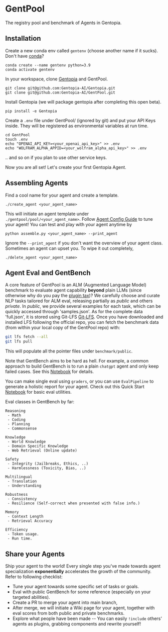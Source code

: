 # GentPool
The registry pool and benchmark of Agents in Gentopia.

## Installation
Create a new conda env called `gentenv` (choose another name if it sucks). Don't have [conda](https://www.anaconda.com/)? 
```
conda create --name gentenv python=3.9
conda activate gentenv
```
In your workspace, clone [Gentopia](https://github.com/Gentopia-AI/Gentopia) and GentPool.
```
git clone git@github.com:Gentopia-AI/Gentopia.git
git clone git@github.com:Gentopia-AI/GentPool.git
```
Install Gentopia (we will package gentopia after completing this open beta).
```
pip install -e Gentopia
```
Create a `.env` file under GentPool/ (ignored by git) and put your API Keys inside. They will be registered as environmental variables at run time.
```
cd GentPool
touch .env
echo "OPENAI_API_KEY=<your_openai_api_key>" >> .env
echo "WOLFRAM_ALPHA_APPID=<your_wolfram_alpha_api_key>" >> .env
```
.. and so on if you plan to use other service keys. 

Now you are all set! Let's create your first Gentopia Agent.
## Assembling Agents
Find a cool name for your agent and create a template.
```
./create_agent <your_agent_name> 
```
This will initiate an agent template under `./gentpool/pool/<your_agent_name>`. Follow [Agent Config Guide]() to tune your agent!  You can test and play with your agent anytime by 
```
python assemble.py <your_agent_name> --print_agent
```
Ignore the `--print_agent` if you don't want the overview of your agent class. \
Sometimes an agent can upset you. To wipe it out completely,
```
./delete_agent <your_agent_name> 
```

## Agent  Eval and GentBench
A core feature of GentPool is an ALM (Augmented Language Model) benchmark to evaluate agent capability **beyond** plain LLMs (since otherwise why do you pay the [plugin tax]())? We carefully choose and curate NLP tasks tailored for ALM eval, releasing partially as *public* and others *private*. In *public*, we provide several examples for each task, which can be quickly accessed through 'samples.json'. As for the complete data 'full.json', it is stored using Git-LFS [Git-LFS](https://git-lfs.com/). Once you have downloaded and installed LFS following the official repo, you can fetch the benchmark data (from within your local copy of the GentPool repo) with:

```sh
git lfs fetch --all
git lfs pull
```

This will populate all the pointer files under `benchmark/public`.

Note that GentBench aims to be hard as hell. For example, a common approach to build GentBench is to run a plain `chatgpt` agent and only keep failed cases. See this [Notebook]() for details.

You can make single eval using `graders`, or you can use `EvalPipeline` to generate a holistic report for your agent. Check out this Quick Start [Notebook](https://github.com/Gentopia-AI/GentPool/blob/main/notebooks/gentpool_eval_quickstart.ipynb) for basic eval utilities.

Eval classes in GentBench by far:
```
Reasoning
 - Math 
 - Coding
 - Planning
 - Commonsense

Knowledge
 - World Knowledge 
 - Domain Specific Knowledge 
 - Web Retrieval (Online update)

Safety
 - Integrity (Jailbreaks, Ethics, ..)
 - Harmlessness (Toxicity, Bias, ..)

Multilingual 
 - Translation
 - Understanding
 
Robustness
 - Consistency 
 - Resilience (Self-correct when presented with false info.)

Memory 
 - Context Length
 - Retrieval Accuracy

Efficiency 
 - Token usage.
 - Run time.
```

## Share your Agents

Ship your agent to the world! Every single step you've made towards agent specialization **exponentially** accelerates the growth of the community. Refer to following checklist:

- Tune your agent towards some specific set of tasks or goals.  
- Eval with public GentBench for some reference (especially on your targeted abilities).
- Create a PR to merge your agent into main branch, 
- After merge, we will initiate a Wiki page for your agent, together with eval scores from both public and private benchmarks.
- Explore what people have been made -- You can easily `!include` others' agents as plugins, grabbing components and rewrite yourself!